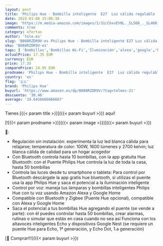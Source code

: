 ```yaml
---
layout: post
title: 'Philips Hue - Bombilla inteligente  E27  Luz cálida regulable  15.5W  Compatible con Alexa y Google Home - Pack de 1 Bombilla LED inteligente'
date: 2022-01-08 15:06:38
image: 'https://m.media-amazon.com/images/I/31cChxvEV0L._SL500_._SL400_.jpg'
comments: true
category: ofertas
author: 'tole.es'
slug: 'B088RZDR9V-es Philips Hue - Bombilla inteligente E27 Luz cálida...'
sku: 'B088RZDR9V-es'
tags: [ 'Bombillas','Bombillas Wi-Fi','Iluminación','alexa','google','home','hue','philips','philips hue', ]
actualPrice: 17.35 EUR
currency: EUR
price: 17.35
comparePrice: 24.95 EUR
prodname: 'Philips Hue - Bombilla inteligente  E27  Luz cálida regulable  15.5W  Compatible con Alexa y Google Home - Pack de 1 Bombilla LED inteligente'
country: 'es'
flag: '🇪🇸'
brand: 'Philips Hue'
buyurl: 'https://www.amazon.es/dp/B088RZDR9V/?tag=tolees-21'
descuento: '30.46'
average: '19.6416666666667'
---
```


Tienes [{{< param title >}}]({{< param buyurl >}}) aqui!

[![{{< param prodname >}}]({{< param image >}})]({{< param buyurl >}})

🔎:

- Regulación sin instalación: experimenta la luz led blanca cálida para relajarse; temperatura de color: 100W, 1600 lúmenes y 2700 kelvin; luz blanca cálida de calidad para un hogar acogedor
- Con Bluetooth controla hasta 10 bombillas, con la app gratuita Hue Bluetooth: con el Puente Philips Hue controla la luz de toda la casa, hasta 50 bombillas
- Controla las luces desde tu smartphone o tableta: Para control por Bluetooth descárgate la app gratis hue bluetooth, si utilizas el puente usa la app Philips Hue y saca el potencial a la iluminación inteligente
- Control por voz: maneja tus lámparas y bombillas inteligentes Philips Hue con tu voz usando Amazon Alexa y Google Home
- Compatible con Bluetooth y Zigbee (Puente Hue opcional), compatible con Alexa y Google Home
- Saca el potencial a tus bombillas Hue agregando el puente (se vende a parte): con él puedes controlar hasta 50 bombillas, crear alarmas, rutinas o simular que estás en casa cuando no sea así Funciona con los altavoces inteligentes Echo y dispositivos Google Nest (se requiere un puente Hue para Echo, 1ª generación, y Echo Dot, 1.a generación)

[🛒 Comprar!!!]({{< param buyurl >}})
